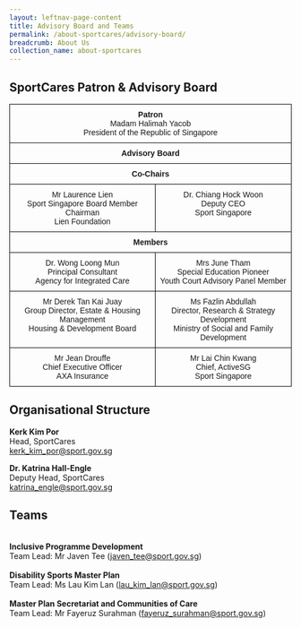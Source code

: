 ```yaml
---
layout: leftnav-page-content
title: Advisory Board and Teams
permalink: /about-sportcares/advisory-board/
breadcrumb: About Us
collection_name: about-sportcares
---
```


## SportCares Patron & Advisory Board 

<style type="text/css">
.tg  {border-collapse:collapse;border-spacing:0;}
.tg td{font-family:Arial, sans-serif;font-size:14px;padding:10px 5px;border-style:solid;border-width:1px;overflow:hidden;word-break:normal;border-color:black;}
.tg th{font-family:Arial, sans-serif;font-size:14px;font-weight:normal;padding:10px 5px;border-style:solid;border-width:1px;overflow:hidden;word-break:normal;border-color:black;}
.tg .tg-baqh{text-align:center;vertical-align:top}
.tg .tg-amwm{font-weight:bold;text-align:center;vertical-align:top}
</style>
<table class="tg">
  <tr>
    <th class="tg-baqh" colspan="2"><span style="font-weight:bold">Patron</span><br>Madam Halimah Yacob<br>President of the Republic of Singapore</th>
  </tr>
  <tr>
    <td class="tg-amwm" colspan="2">Advisory Board</td>
  </tr>
  <tr>
    <td class="tg-amwm" colspan="2">Co-Chairs</td>
  </tr>
  <tr>
    <td class="tg-baqh">Mr Laurence Lien<br>Sport Singapore Board Member<br>Chairman<br>Lien Foundation</td>
    <td class="tg-baqh">Dr. Chiang Hock Woon<br>Deputy CEO<br>Sport Singapore</td>
  </tr>
  <tr>
    <td class="tg-amwm" colspan="2">Members</td>
  </tr>
  <tr>
    <td class="tg-baqh">Dr. Wong Loong Mun<br>Principal Consultant<br>Agency for Integrated Care</td>
    <td class="tg-baqh">Mrs June Tham<br>Special Education Pioneer<br>Youth Court Advisory Panel Member</td>
  </tr>
  <tr>
    <td class="tg-baqh">Mr Derek Tan Kai Juay<br>Group Director, Estate &amp; Housing Management<br>Housing &amp; Development Board</td>
    <td class="tg-baqh">Ms Fazlin Abdullah<br>Director, Research &amp; Strategy Development<br>Ministry of Social and Family Development</td>
  </tr>
  <tr>
    <td class="tg-baqh">Mr Jean Drouffe<br>Chief Executive Officer<br>AXA Insurance</td>
    <td class="tg-baqh">Mr Lai Chin Kwang<br>Chief, ActiveSG<br>Sport Singapore</td>
  </tr>
</table>

## Organisational Structure 

<B>Kerk Kim Por</B>
<BR>Head, SportCares 
<BR>kerk_kim_por@sport.gov.sg

<B>Dr. Katrina Hall-Engle</B>
<BR>Deputy Head, SportCares 
<BR>katrina_engle@sport.gov.sg

## Teams
<BR> <B>Inclusive Programme Development</B>
<BR> Team Lead: Mr Javen Tee (javen_tee@sport.gov.sg)
<BR>
<BR> <B>Disability Sports Master Plan</B>
<BR> Team Lead: Ms Lau Kim Lan (lau_kim_lan@sport.gov.sg)
<BR>
<BR><B>Master Plan Secretariat and Communities of Care</B>
<BR> Team Lead: Mr Fayeruz Surahman (fayeruz_surahman@sport.gov.sg)
